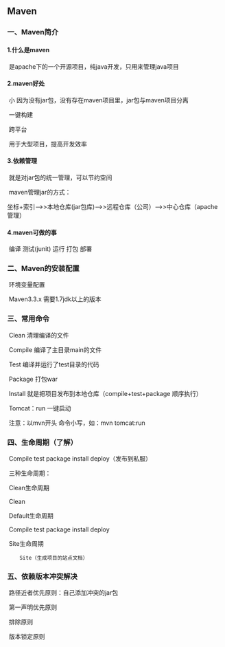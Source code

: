 ## Maven

### 一、Maven简介

#### 	1.什么是maven

​		是apache下的一个开源项目，纯java开发，只用来管理java项目

#### 	 2.maven好处

​		小   因为没有jar包，没有存在maven项目里，jar包与maven项目分离

​		一键构建

​		跨平台

​		用于大型项目，提高开发效率

#### 	 3.依赖管理

​		就是对jar包的统一管理，可以节约空间

​		maven管理jar的方式：

​			坐标+索引——>>本地仓库(jar包库)——>>远程仓库（公司）——>>中心仓库（apache管理）

#### 	 4.maven可做的事

​		 编译  测试(junit)  运行  打包  部署 

### 二、Maven的安装配置

​	环境变量配置

​	Maven3.3.x   需要1.7jdk以上的版本

### 三、常用命令

​	Clean  清理编译的文件	  

​	Compile  编译了主目录main的文件

​	Test  编译并运行了test目录的代码	

​	Package 打包war

​	Install 就是把项目发布到本地仓库（compile+test+package  顺序执行）

​	Tomcat：run  一键启动

​	注意：以mvn开头  命令小写，如：mvn  tomcat:run

### 四、生命周期（了解）

​	Compile   test  package  install  deploy（发布到私服）

​	三种生命周期：

​	Clean生命周期

​		 Clean

​	Default生命周期

​		Compile   test  package  install  deploy

​	Site生命周期

 		Site（生成项目的站点文档）

### 五、依赖版本冲突解决

​	路径近者优先原则：自己添加冲突的jar包

​	第一声明优先原则

​	 排除原则

​	版本锁定原则

​    

​    

